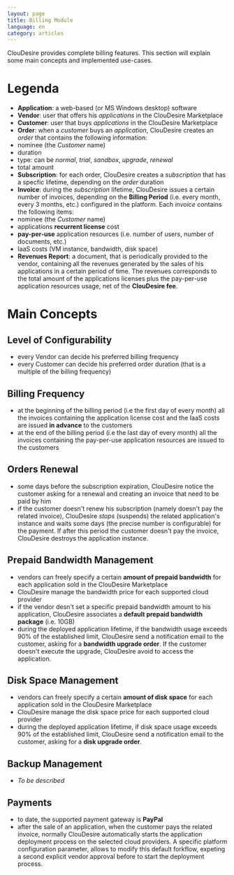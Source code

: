 ```yaml
---
layout: page
title: Billing Module
language: en
category: articles
---
```


ClouDesire provides complete billing features.
This section will explain some main concepts and implemented use-cases.

# Legenda

* **Application**: a web-based (or MS Windows desktop) software
* **Vendor**: user that offers his *applications* in the ClouDesire Marketplace
* **Customer**: user that buys *applications* in the ClouDesire Marketplace
* **Order**: when a *customer* buys an *application*, ClouDesire creates an *order* that contains the following information:
 * nominee (the *Customer* name)
 * duration
 * type: can be *normal*, *trial*, *sandbox*, *upgrade*, *renewal*
 * total amount
* **Subscription**: for each order, ClouDesire creates a *subscription* that has a specfic lifetime, depending on the *order* duration
* **Invoice**: during the *subscription* lifetime, ClouDesire issues a certain number of invoices, depending on the **Billing Period** (i.e. every month, every 3 months, etc.) configured in the platform. Each *invoice* contains the following items:
 * nominee (the *Customer* name)
 * applications **recurrent license** cost
 * **pay-per-use** application resources (i.e. number of users, number of documents, etc.)
 * IaaS costs (VM instance, bandwidth, disk space)
* **Revenues Report**: a document, that is periodically provided to the vendor, containing all the revenues generated by the sales of his applications in a certain period of time. The revenues corresponds to the total amount of the applications licenses plus the pay-per-use application resources usage, net of the **ClouDesire fee**. 
 
# Main Concepts

## Level of Configurability
 * every Vendor can decide his preferred billing frequency
 * every Customer can decide his preferred order duration (that is a multiple of the billing frequency)

## Billing Frequency
 * at the beginning of the billing period (i.e the first day of every month) all the invoices containing the application license cost and the IaaS costs are issued **in advance** to the customers
 * at the end of the billing period (i.e the last day of every month) all the invoices containing the pay-per-use application resources are issued to the customers

## Orders Renewal
 * some days before the subscription expiration, ClouDesire notice the customer asking for a renewal and creating an invoice that need to be paid by him
 * if the customer doesn't renew his subscription (namely doesn't pay the related invoice), ClouDesire *stops* (suspends) the related application's instance and waits some days (the precise number is configurable) for the payment. If after this period the customer doesn't pay the invoice, ClouDesire destroys the application instance.

## Prepaid Bandwidth Management
 * vendors can freely specify a certain **amount of prepaid bandwidth** for each application sold in the ClouDesire Marketplace
 * ClouDesire manage the bandwidth price for each supported cloud provider
 * if the vendor desn't set a specific prepaid bandwidth amount to his application, ClouDesire associates a **default prepaid bandwidth package** (i.e. 10GB)
 * during the deployed application lifetime, if the bandwidth usage exceeds 90% of the established limit, ClouDesire send a notification email to the customer, asking for a **bandwidth upgrade order**. If the customer doesn't execute the upgrade, ClouDesire avoid to access the application.

## Disk Space Management
 * vendors can freely specify a certain **amount of disk space** for each application sold in the ClouDesire Marketplace
 * ClouDesire manage the disk space price for each supported cloud provider
 * during the deployed application lifetime, if disk space usage exceeds 90% of the established limit, ClouDesire send a notification email to the customer, asking for a **disk upgrade order**. 

## Backup Management
 * *To be described*
 
## Payments
 * to date, the supported payment gateway is **PayPal**
 * after the sale of an application, when the customer pays the related invoice, normally ClouDesire automatically starts the application deployment process on the selected cloud providers. A specific platform configuration parameter, allows to modify this default forkflow, expeting a second explicit vendor approval before to start the deployment process.  
 
 

